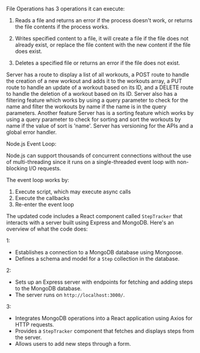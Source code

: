 File Operations has 3 operations it can execute: 

1. Reads a file and returns an error if the process doesn't work, or returns the file contents if the process works.

2. Writes specified content to a file, it will create a file if the file does not already exist,
or replace the file content with the new content if the file does exist.

3. Deletes a specified file or returns an error if the file does not exist.

Server has a route to display a list of all workouts, a POST route to handle the creation of a new workout and adds it to the workouts array, a PUT route to handle an update of a workout based on its ID, and a DELETE route to handle the deletion of a workout based on its ID. Server also has a filtering feature which works by using a query parameter to check for the name and filter the workouts by name if the name is in the query parameters. Another feature Server has is a sorting feature which works by using a query parameter to check for sorting and sort the workouts by name if the value of sort is 'name'. Server has versioning for the APIs and a global error handler.

Node.js Event Loop:

Node.js can support thousands of concurrent connections without the use of multi-threading since it runs on a single-threaded event loop with non-blocking I/O requests.

The event loop works by:

1. Execute script, which may execute async calls
2. Execute the callbacks
3. Re-enter the event loop

The updated code includes a React component called `StepTracker` that interacts with a server built using Express and MongoDB. Here's an overview of what the code does:

1:
   - Establishes a connection to a MongoDB database using Mongoose.
   - Defines a schema and model for a `Step` collection in the database.

2:
   - Sets up an Express server with endpoints for fetching and adding steps to the MongoDB database.
   - The server runs on `http://localhost:3000/`.

3:
   - Integrates MongoDB operations into a React application using Axios for HTTP requests.
   - Provides a `StepTracker` component that fetches and displays steps from the server.
   - Allows users to add new steps through a form.

